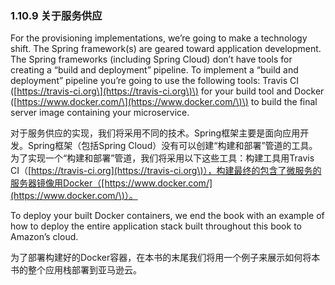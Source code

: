 ### 1.10.9 关于服务供应

For the provisioning implementations, we’re going to make a technology shift. The Spring framework\(s\) are geared toward application development. The Spring frameworks \(including Spring Cloud\) don’t have tools for creating a “build and deployment” pipeline. To implement a “build and deployment” pipeline you’re going to use the following tools: Travis CI \([https://travis-ci.org\](https://travis-ci.org\)\) for your build tool and Docker \([https://www.docker.com/\](https://www.docker.com/\)\) to build the final server image containing your microservice.

对于服务供应的实现，我们将采用不同的技术。Spring框架主要是面向应用开发。Spring框架（包括Spring Cloud）没有可以创建“构建和部署”管道的工具。为了实现一个“构建和部署”管道，我们将采用以下这些工具：构建工具用Travis CI（[https://travis-ci.org](https://travis-ci.org\)），构建最终的包含了微服务的服务器镜像用Docker（[https://www.docker.com/](https://www.docker.com/\)）。

To deploy your built Docker containers, we end the book with an example of how to deploy the entire application stack built throughout this book to Amazon’s cloud.

为了部署构建好的Docker容器，在本书的末尾我们将用一个例子来展示如何将本书的整个应用栈部署到亚马逊云。

